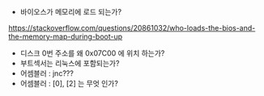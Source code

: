 * 바이오스가 메모리에 로드 되는가?

https://stackoverflow.com/questions/20861032/who-loads-the-bios-and-the-memory-map-during-boot-up

* 디스크 0번 주소를 왜 0x07C00 에 위치 하는가?
* 부트섹서는 리눅스에 포함되는가?
* 어셈블러 : jnc???
* 어셈블러 : [0], [2] 는 무엇 인가?

 
